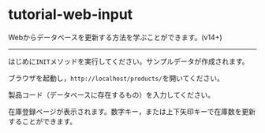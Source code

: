 # tutorial-web-input
Webからデータベースを更新する方法を学ぶことができます。(v14+)

---

はじめに```INIT```メソッドを実行してください。サンプルデータが作成されます。

ブラウザを起動し，```http://localhost/products/```を開いてください。

製品コード（データベースに存在するもの）を入力してください。

在庫登録ベージが表示されます。数字キー，または上下矢印キーで在庫数を更新することができます。
